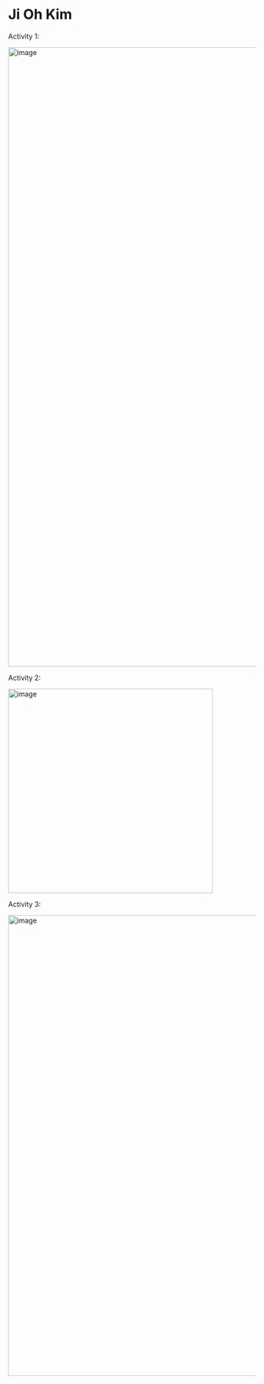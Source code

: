 # Ji Oh Kim

Activity 1:

<img width="1261" alt="image" src="https://github.com/jioh-kim/ECE444-F2023-Assignment1/assets/77854386/61698e98-8799-45f6-a839-ecc6a0c09a6b">

Activity 2:

<img width="416" alt="image" src="https://github.com/jioh-kim/ECE444-F2023-Assignment1/assets/77854386/3c4305e6-1f11-4c9f-b62f-23dcc9cf10bd">

Activity 3:

<img width="938" alt="image" src="https://github.com/jioh-kim/ECE444-F2023-Assignment1/assets/77854386/6eaf76a9-fb6a-4f7c-9848-7682a4beaeb6">



